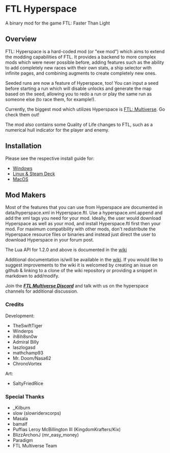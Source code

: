 # FTL Hyperspace

A binary mod for the game FTL: Faster Than Light

## Overview

FTL: Hyperspace is a hard-coded mod (or "exe mod") which aims to extend the modding capabilities of FTL.
It provides a backend to more complex mods which were never possible before, adding features such as the ability to add completely new races with their own stats, a ship selector with infinite pages, and combining augments to create completely new ones.

Seeded runs are now a feature of Hyperspace, too! You can input a seed before starting a run which will disable unlocks and generate the map based on the seed, allowing you to redo a run or play the same run as someone else (to race them, for example!).

Currently, the biggest mod which utilizes Hyperspace is [FTL: Multiverse](https://subsetgames.com/forum/viewtopic.php?f=11&t=35332). Go check them out!

The mod also contains some Quality of Life changes to FTL, such as a numerical hull indicator for the player and enemy.

## Installation

Please see the respective install guide for:
- [Windows](install-guides/windows/index.html)
- [Linux & Steam Deck](install-guides/linux/)
- [MacOS](install-guides/mac/)

## Mod Makers

Most of the features that you can use from Hyperspace are documented in data/hyperspace.xml in Hyperspace.ftl.
Use a hyperspace.xml.append and add the xml tags you need for your mod.
Ideally, the user would download Hyperspace as well as your mod, and install Hyperspace.ftl first then your mod.
For maximum compatibility with other mods, don't redistribute the Hyperspace resource files or binaries and instead just direct the user to download Hyperspace in your forum post.

The Lua API for 1.2.0 and above is documented in the [wiki](https://github.com/FTL-Hyperspace/FTL-Hyperspace/wiki)

Additional documentation is/will be available in the [wiki](https://github.com/FTL-Hyperspace/FTL-Hyperspace/wiki).
If you would like to suggest improvements to the wiki it is welcomed by creating an issue on github & linking to a clone of the wiki repository or providing a snippet in markdown to add/modify.

Join the [***FTL Multiverse Discord***](https://discord.gg/hhs5ecx) and talk with us on the hyperspace channels for additional discussion.

### Credits

Development:
- TheSwiftTiger
- Winderps
- ih8ih8sn0w
- Admiral Billy
- laszlogasd
- mathchamp93
- Mr. Doom/Nasa62
- ChronoVortex

Art:
- SaltyFriedRice

### Special Thanks

- \_Kilburn
- slow (slowriderxcorps)
- Masala
- bamalf
- Puffias Leroy McBillington III (KingdomKrafters/Kix)
- BlizzArchonJ (mr_easy_money)
- Paradigm
- FTL Multiverse Team
